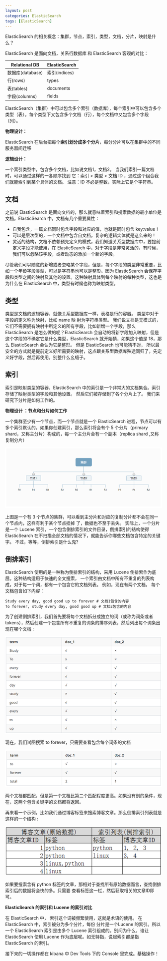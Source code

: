 ```yaml
---
layout: post
categories: ElasticSearch
tags: [ElasticSearch]
---
```


ElasticSearch 的相关概念：集群，节点，索引，类型，文档，分片，映射是什么？

ElasticSearch 是面向文档，关系行数据库 和 ElasticSearch 客观的对比：

| Relational DB    | ElasticSearch |
| ---------------- | ------------- |
| 数据库(database) | 索引(indices) |
| 行(rows)         | types         |
| 表(tables)       | documents     |
| 字段(columns)    | fields        |

ElasticSearch（集群）中可以包含多个索引（数据库），每个索引中可以包含多个类型（表），每个类型下又包含多个文档（行），每个文档中又包含多个字段（列）。

**物理设计：**

ElasticSearch 在后台把每个**索引划分成多个分片**，每分分片可以在集群中的不同服务器间迁移

**逻辑设计：**

一个索引类型中，包含多个文档，比如说文档1，文档2。 当我们索引一篇文档时，可以通过这样的一各顺序找到 它：索引 > 类型 > 文档 ID ，通过这个组合我们就能索引到某个具体的文档。 注意：ID 不必是整数，实际上它是个字符串。

## 文档

之前说 ElasticSearch 是面向文档的，那么就意味着索引和搜索数据的最小单位是文档，ElasticSearch 中，文档有几个重要属性：

* 自我包含，一篇文档同时包含字段和对应的值，也就是同时包含 key:value！
* 可以是层次型的，一个文档中包含自文档，复杂的逻辑实体就是这么来的！
* 灵活的结构，文档不依赖预先定义的模式，我们知道关系型数据库中，要提前定义字段才能使用，在 ElasticSearch 中，对于字段是非常灵活的，有时候，我们可以忽略该字段，或者动态的添加一个新的字段。

尽管我们可以随意的新增或者忽略某个字段，但是，每个字段的类型非常重要，比如一个年龄字段类型，可以是字符串也可以是整形。因为 ElasticSearch 会保存字段和类型之间的映射及其他的设置。这种映射具体到每个映射的每种类型，这也是为什么在 ElasticSearch 中，类型有时候也称为映射类型。

## 类型

类型是文档的逻辑容器，就像关系型数据库一样，表格是行的容器。 类型中对于字段的定义称为映射，比如 name 映 射为字符串类型。 我们说文档是无模式的，它们不需要拥有映射中所定义的所有字段，比如新增一个字段，那么 ElasticSearch 是怎么做的呢？ElasticSearch 会自动的将新字段加入映射，但是这个字段的不确定它是什么类型，ElasticSearch 就开始猜，如果这个值是 18，那么 ElasticSearch 会认为它是整形。 但是 ElasticSearch 也可能猜不对， 所以最安全的方式就是提前定义好所需要的映射，这点跟关系型数据库殊途同归了，先定义好字段，然后再使用，别整什么幺蛾子。

## 索引

索引是映射类型的容器，ElasticSearch 中的索引是一个非常大的文档集合。索引存储了映射类型的字段和其他设置。 然后它们被存储到了各个分片上了。 我们来研究下分片是如何工作的。

**物理设计 ：节点和分片如何工作**

一个集群至少有一个节点，而一个节点就是一个 ElasticSearch 进程，节点可以有多个索引默认的，如果你创建索引，那么索引将会有个 5 个分片（primary shard，又称主分片）构成的，每一个主分片会有一个副本（replica shard ,又称复制分片）

![01.png](/static/images/20211121/01.png)

上图是一个有 3 个节点的集群，可以看到主分片和对应的复制分片都不会在同一个节点内，这样有利于某个节点挂掉 了，数据也不至于丢失。 实际上，一个分片是一个 Lucene 索引，一个包含倒排索引的文件目录，倒排索引的结构使得 ElasticSearch 在不扫描全部文档的情况下，就能告诉你哪些文档包含特定的关键字。 不过，等等，倒排索引是什么鬼?

## 倒排索引

ElasticSearch 使用的是一种称为倒排索引的结构，采用 Lucene 倒排索作为底层。这种结构适用于快速的全文搜索， 一个索引由文档中所有不重复的列表构成，对于每一个词，都有一个包含它的文档列表。 例如，现在有两个文档， 每个文档包含如下内容：

```
Study every day, good good up to forever # 文档1包含的内容
To forever, study every day, good good up # 文档2包含的内容
```

为了创建倒排索引，我们首先要将每个文档拆分成独立的词（或称为词条或者tokens），然后创建一个包含所有不重复的词条的排序列表，然后列出每个词条出现在哪个文档 :

![02.png](/static/images/20211121/02.png)

现在，我们试图搜索 to forever，只需要查看包含每个词条的文档

![03.png](/static/images/20211121/03.png)

两个文档都匹配，但是第一个文档比第二个匹配程度更高。如果没有别的条件，现在，这两个包含关键字的文档都将返回。

再来看一个示例，比如我们通过博客标签来搜索博客文章。那么倒排索引列表就是这样的一个结构 :

![04.png](/static/images/20211121/04.png)

如果要搜索含有 python 标签的文章，那相对于查找所有原始数据而言，查找倒排索引后的数据将会快的多。只需要 查看标签这一栏，然后获取相关的文章ID即可。

**ElasticSearch 的索引和 Lucene 的索引对比**

在 ElasticSearch 中， 索引这个词被频繁使用，这就是术语的使用。 在 ElasticSearch 中，索引被分为多个分片，每份 分片是一个Lucene 的索引。所以一个 ElasticSearch 索引是由多个 Lucene 索引组成的。别问为什么，谁让 ElasticSearch 使用 Lucene 作为底层呢。如无特指，说起索引都是指 ElasticSearch 的索引。

接下来的一切操作都在 kibana 中 Dev Tools 下的 Console 里完成。基础操作！
